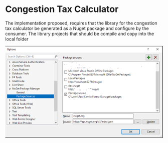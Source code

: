 # Congestion Tax Calculator

The implementation proposed, requires that the library for the congestion tax calculator be generated as a Nuget package and 
configure by the consumer. The library projects that should be compile and copy into the local folder 


![alt text](https://github.com/camilofg/congestion-tax-calculator/blob/main/netcore/Images/NugetFolder.png?raw=true)